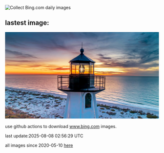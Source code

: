 ![Collect Bing.com daily images](https://github.com/counter2015/bing-daily-images/workflows/Collect%20Bing.com%20daily%20images/badge.svg)
## lastest image:
![](images/img.jpg)

use github actions to download www.bing.com images.

last update:2025-08-08 02:56:29 UTC

all images since 2020-05-10 [here](https://github.com/counter2015/bing-daily-images/tree/master/images) 
